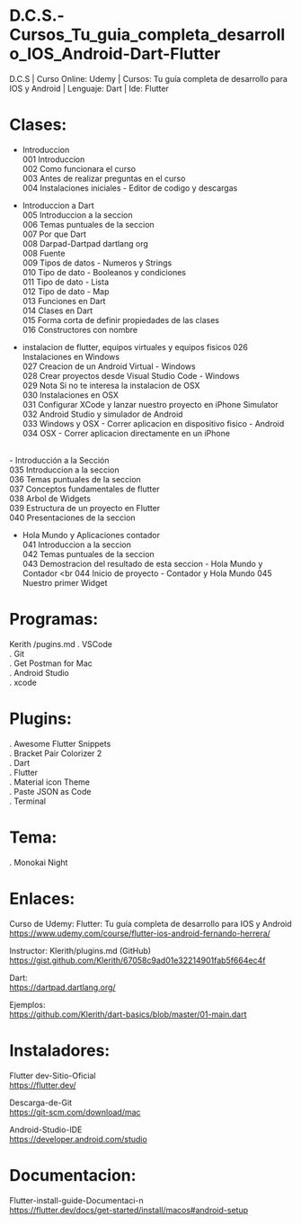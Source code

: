 # D.C.S.-Cursos_Tu_guia_completa_desarrollo_IOS_Android-Dart-Flutter
D.C.S | Curso Online: Udemy | Cursos: Tu guía completa de desarrollo para IOS y Android | Lenguaje: Dart  | Ide: Flutter

# Clases:
- Introduccion <br>
001 Introduccion <br>
002 Como funcionara el curso <br>
003 Antes de realizar preguntas en el curso <br>
004 Instalaciones iniciales - Editor de codigo y descargas <br>

- Introduccion a Dart <br>
005 Introduccion a la seccion <br>
006 Temas puntuales de la seccion <br>
007 Por que Dart <br>
008 Darpad-Dartpad dartlang org <br>
008 Fuente <br>
009 Tipos de datos - Numeros y Strings <br>
010 Tipo de dato - Booleanos y condiciones <br>
011 Tipo de dato - Lista <br>
012 Tipo de dato - Map <br>
013 Funciones en Dart <br>
014 Clases en Dart <br>
015 Forma corta de definir propiedades de las clases <br>
016 Constructores con nombre <br>

- instalacion de flutter, equipos virtuales y equipos fisicos 
026 Instalaciones en Windows  <br>
027 Creacion de un Android Virtual - Windows <br>
028 Crear proyectos desde Visual Studio Code - Windows <br>
029 Nota Si no te interesa la instalacion de OSX <br>
030 Instalaciones en OSX <br>
031 Configurar XCode y lanzar nuestro proyecto en iPhone Simulator <br>
032 Android Studio y simulador de Android <br>
033 Windows y OSX - Correr aplicacion en dispositivo fisico - Android <br>
034 OSX - Correr aplicacion directamente en un iPhone <br>
 <br>
- Introducción a la Sección <br>
035 Introduccion a la seccion <br>
036 Temas puntuales de la seccion <br>
037 Conceptos fundamentales de flutter <br>
038 Arbol de Widgets <br>
039 Estructura de un proyecto en Flutter <br>
040 Presentaciones de la seccion <br>

- Hola Mundo y Aplicaciones contador <br>
041 Introduccion a la seccion <br>
042 Temas puntuales de la seccion <br>
043 Demostracion del resultado de esta seccion - Hola Mundo y Contador <br
044 Inicio de proyecto - Contador y Hola Mundo
045 Nuestro primer Widget

# Programas:

Kerith /pugins.md
. VSCode <br>
. Git <br>
. Get Postman for Mac <br>
. Android Studio <br>
. xcode <br>

# Plugins:

. Awesome Flutter Snippets <br>
. Bracket Pair Colorizer 2 <br>
. Dart <br>
. Flutter <br>
. Material icon Theme <br>
. Paste JSON as Code <br>
. Terminal <br>

# Tema: 

. Monokai Night <br>

# Enlaces:

Curso de Udemy: Flutter: Tu guía completa de desarrollo para IOS y Android <br>
https://www.udemy.com/course/flutter-ios-android-fernando-herrera/

Instructor: Klerith/plugins.md (GitHub) <br>
https://gist.github.com/Klerith/67058c9ad01e32214901fab5f664ec4f

Dart: <br>
https://dartpad.dartlang.org/

Ejemplos: <br>
https://github.com/Klerith/dart-basics/blob/master/01-main.dart

# Instaladores:
Flutter dev-Sitio-Oficial <br>
https://flutter.dev/


Descarga-de-Git <br>
https://git-scm.com/download/mac

Android-Studio-IDE <br>
https://developer.android.com/studio

# Documentacion:
Flutter-install-guide-Documentaci-n <br>
https://flutter.dev/docs/get-started/install/macos#android-setup